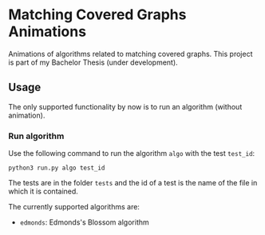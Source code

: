 # Matching Covered Graphs Animations

Animations of algorithms related to matching covered graphs. This project is part of my Bachelor Thesis (under development).

## Usage

The only supported functionality by now is to run an algorithm (without animation).

### Run algorithm

Use the following command to run the algorithm `algo` with the test `test_id`:

```
python3 run.py algo test_id
```

The tests are in the folder `tests` and the id of a test is the name of the file in which it is contained.

The currently supported algorithms are:

* `edmonds`: Edmonds's Blossom algorithm